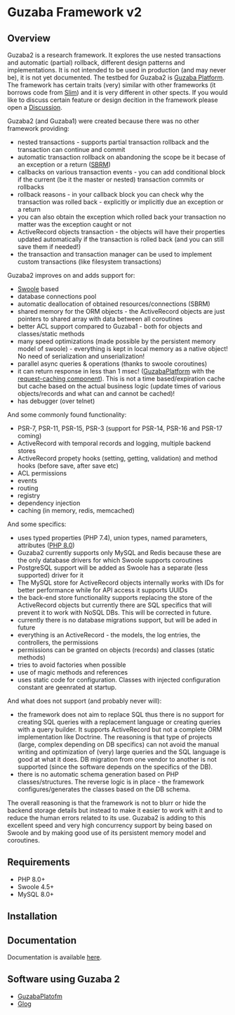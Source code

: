 # Guzaba Framework v2

## Overview

Guzaba2 is a research framework. It explores the use nested transactions and automatic (partial) rollback, different design patterns and implementations.
It is not intended to be used in production (and may never be), it is not yet documented.
The testbed for Guzaba2 is [Guzaba Platform](https://github.com/AzonMedia/guzaba-platform).
The framework has certain traits (very) similar with other frameworks (it borrows code from [Slim](https://www.slimframework.com/)) and it is very different in other spects.
If you would like to discuss certain feature or design decition in the framework please open a [Discussion](https://github.com/AzonMedia/guzaba2/discussions).

Guzaba2 (and Guzaba1) were created because there was no other framework providing:
- nested transactions - supports partial transaction rollback and the transaction can continue and commit
- automatic transaction rollback on abandoning the scope be it becase of an exception or a return ([SBRM](https://en.wikipedia.org/wiki/Resource_acquisition_is_initialization))
- callbacks on various transaction events - you can add conditional block if the current (be it the master or nested) transaction commits or rollbacks
- rollback reasons - in your callback block you can check why the transaction was rolled back - explicitly or implicitly due an exception or a return
- you can also obtain the exception which rolled back your transaction no matter was the exception caught or not
- ActiveRecord objects transaction - the objects will have their properties updated automatically if the transaction is rolled back (and you can still save them if needed!)
- the transaction and transaction manager can be used to implement custom transactions (like filesystem transactions)

Guzaba2 improves on and adds support for: 
- [Swoole](http://swoole.com/) based
- database connections pool
- automatic deallocation of obtained resources/connections (SBRM)
- shared memory for the ORM objects - the ActiveRecord objects are just pointers to shared array with data between all coroutines
- better ACL support compared to Guzaba1 - both for objects and classes/static methods
- many speed optimizations (made possible by the persistent memory model of swoole) - everything is kept in local memory as a native object! No need of serialization and unserialization!
- parallel async queries & operations (thanks to swoole coroutines)
- it can return response in less than 1 msec! ([GuzabaPlatform](https://github.com/AzonMedia/guzaba-platform) with the [request-caching component](https://github.com/AzonMedia/component-request-caching)). This is not a time based/expiration cache but cache based on the actual business logic (update times of various objects/records and what can and cannot be cached)!
- has debugger (over telnet)

And some commonly found functionality:
- PSR-7, PSR-11, PSR-15, PSR-3 (support for PSR-14, PSR-16 and PSR-17 coming)
- ActiveRecord with temporal records and logging, multiple backend stores
- ActiveRecord propety hooks (setting, getting, validation) and method hooks (before save, after save etc)
- ACL permissions
- events
- routing
- registry
- dependency injection
- caching (in memory, redis, memcached)

And some specifics:
- uses typed properties (PHP 7.4), union types, named parameters, attributes ([PHP 8.0](https://www.php.net/releases/8.0/en.php))
- Guzaba2 currently supports only MySQL and Redis because these are the only database drivers for which Swoole supports coroutines
- PostgreSQL support will be added as Swoole has a separate (less supported) driver for it
- The MySQL store for ActiveRecord objects internally works with IDs for better performance while for API access it supports UUIDs
- the back-end store functionality supports replacing the store of the ActiveRecord objects but currently there are SQL specifics that will prevent it to work with NoSQL DBs. This will be corrected in future.
- currently there is no database migrations support, but will be aded in future
- everything is an ActiveRecord - the models, the log entries, the controllers, the permissions
- permissions can be granted on objects (records) and classes (static methods)
- tries to avoid factories when possible
- use of magic methods and references
- uses static code for configuration. Classes with injected configuration constant are geenrated at startup.

And what does not support (and probably never will):
- the framework does not aim to replace SQL thus there is no support for creating SQL queries with a replacement language or creating queries with a query builder.
It supports ActiveRecord but not a complete ORM implementation like Doctrine.
The reasoning is that type of projects (large, complex depending on DB specifics) can not avoid the manual writing and optimization of (very) large queries and the SQL language is good at what it does.
DB migration from one vendor to another is not supported (since the software depends on the specifics of the DB).
- there is no automatic schema generation based on PHP classes/structures. The reverse logic is in place - the framework configures/generates the classes based on the DB schema.

The overall reasoning is that the framework is not to blurr or hide the backend storage details but instead to make it easier to work with it and to reduce the human errors related to its use.
Guzaba2 is adding to this excellent speed and very high concurrency support by being based on Swoole and by making good use of its persistent memory model and coroutines.

## Requirements
- PHP 8.0+
- Swoole 4.5+
- MySQL 8.0+

## Installation

## Documentation

Documentation is available [here](https://github.com/AzonMedia/guzaba2-docs).

## Software using Guzaba 2

- [GuzabaPlatofm](https://github.com/AzonMedia/guzaba-platform)
- [Glog](https://github.com/AzonMedia/glog)